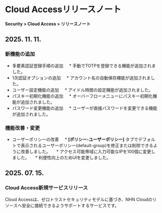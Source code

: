 # Cloud Accessリリースノート

**Security > Cloud Access > リリースノート**

## 2025. 11. 11.

### 新機能の追加

* 多要素認証登録手順の追加
    * 手動でTOTPを登録できる機能が追加されました。
* 1次認証オプションの追加
    * アカウント名の自動保存機能が追加されました。
* ユーザー設定機能の追加
    * アイドル時間の設定機能が追加されました。
* パスキー初期化機能の追加
    * オーバーフローメニューにパスキー初期化機能が追加されました。
* パスワード変更機能の追加
    * ユーザーが直接パスワードを変更できる機能が追加されました。

### 機能改善・変更

* ユーザーポリシーの改善
    * **[ポリシー-ユーザーポリシー]** タブでデフォルトで表示されるユーザーポリシー(default-group)を修正または削除できるように改善しました。
    * アクセス可能帯域に入力可能なIPを100個に変更しました。
    * 利便性向上のためUIを変更しました。
    
## 2025. 07. 15.

### Cloud Access新規サービスリリース

Cloud Accessは、ゼロトラストセキュリティモデルに基づき、NHN Cloudのリソースへ安全に接続できるようサポートするサービスです。